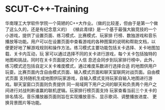 # SCUT-C++-Training
华南理工大学软件学院一个简陋的C++大作业。（做的比较差，但由于是第一个做了这么久的，还是有纪念意义的）
《植此青绿》是一个基于最强大脑竞技的一个小游戏，提供了设置页面、练习模式、比赛模式、玩家排
行榜、数独游戏和音乐播放等功能。用户可以在设置页面中查看游戏的各种图案的说明和帮助文档，以
便更好地了解游戏规则和操作方法。练习模式主要功能包括关卡选择、关卡地图加载、关卡内互动，玩
家可以通过选择不同的关卡进行游戏，每个关卡包括独特的地图和挑战，同时在关卡页面提交的个人信
息还会同步到玩家排行榜中，此外，练习模式还包括自定义关卡难度模式，通过难度系数进行选择合适
的地图供用户玩耍。比赛页面内含自由模式页面、输入模式页面和聊天室联网对战页面。自由模式页面
支持随机生成地图供玩家游戏，自输入模式支持玩家自输入地图进行游戏。聊天室窗口页面则负责提供
同一局域网下用户之间的聊天和负责两个用户之间进行对战判断谁赢的联机逻辑。玩家排行榜页面支持
玩家查看当前三个关卡的排名情况。音乐播放器页面则旨在实现播放音乐、显示歌词、调整播放进度、
更换背景图片等功能。
